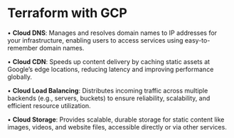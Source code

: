 # Terraform with GCP


• **Cloud DNS**: Manages and resolves domain names to IP addresses for your infrastructure, enabling users to access services using easy-to-remember domain names.

• **Cloud CDN**: Speeds up content delivery by caching static assets at Google’s edge locations, reducing latency and improving performance globally.

• **Cloud Load Balancing**: Distributes incoming traffic across multiple backends (e.g., servers, buckets) to ensure reliability, scalability, and efficient resource utilization.

• **Cloud Storage**: Provides scalable, durable storage for static content like images, videos, and website files, accessible directly or via other services.


